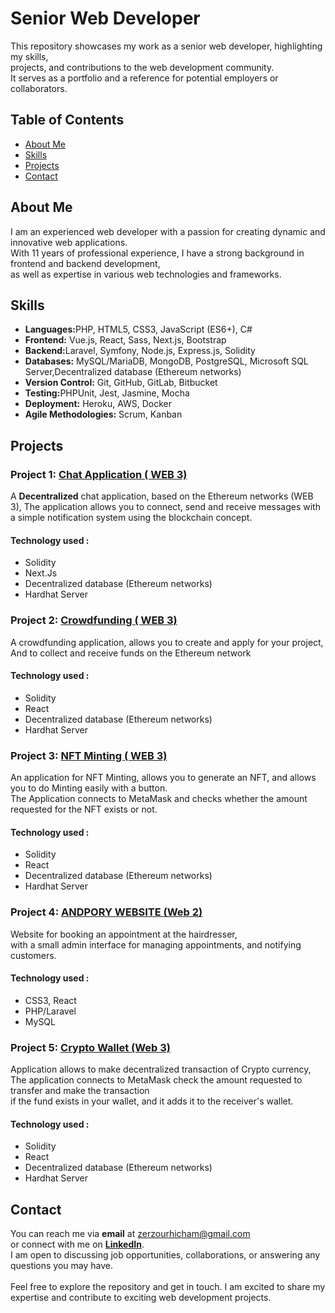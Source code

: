 <h1>Senior Web Developer</h1>
<p>
  This repository showcases my work as a senior web developer, highlighting my skills, <br>
  projects, and contributions to the web development community. <br>
  It serves as a portfolio and a reference for potential employers or collaborators.
</p>

<h2>Table of Contents</h2>
<ul>
  <li><a href="#about_me">About Me</a></li>
  <li><a href="#skills">Skills</a></li>
  <li><a href="#projects">Projects</a></li>
  <li><a href="#contact">Contact</a></li>
</ul>
<div id="about_me">
  <h2>About Me</h2>
  <p>
    I am an experienced web developer with a passion for creating dynamic and innovative web applications. <br>
    With 11 years of professional experience, I have a strong background in frontend and backend development, <br>
    as well as expertise in various web technologies and frameworks.
  </p>
</div>
<div id="skills">
  <h2>Skills</h2>
  <p>
  <ul>
    <li> <b>Languages:</b>PHP, HTML5, CSS3, JavaScript (ES6+), C#</li>
    <li><b>Frontend:</b> Vue.js, React, Sass, Next.js, Bootstrap</li>
    <li><b>Backend:</b>Laravel, Symfony, Node.js, Express.js, Solidity</li>
    <li><b>Databases:</b> MySQL/MariaDB, MongoDB, PostgreSQL, Microsoft SQL Server,Decentralized database (Ethereum networks) </li>
    <li><b>Version Control:</b> Git, GitHub, GitLab, Bitbucket</li>
    <li><b>Testing:</b>PHPUnit, Jest, Jasmine, Mocha</li>
    <li><b>Deployment:</b> Heroku, AWS, Docker</li>
    <li><b>Agile Methodologies:</b> Scrum, Kanban</li>
  </ul>
  </p>
  </div>

<div id="projects">
  <h2>Projects</h2>
  
  <h3>Project 1: <a href="#">Chat Application ( WEB 3)</a></h3>
  <p>
    A <b>Decentralized</b> chat application, based on the Ethereum networks (WEB 3),
    The application allows you to connect, send and receive messages with a simple notification system using the blockchain concept.
  <h4>Technology used :</h4>
  <ul>
    <li>Solidity</li>
    <li>Next.Js</li>
    <li>Decentralized database (Ethereum networks)</li>
    <li>Hardhat Server</li>
  </ul>
  </p>
  
  <h3>Project 2: <a href="#">Crowdfunding  ( WEB 3)</a></h3>
  <p>
  A crowdfunding application, allows you to create and apply for your project, <br>
  And to collect and receive funds on the Ethereum network
<h4>Technology used :</h4>
<ul>
  <li>Solidity</li>
  <li>React</li>
  <li>Decentralized database (Ethereum networks)</li>
  <li>Hardhat Server</li>
</ul>
</p>

<h3>Project 3: <a href="#">NFT Minting  ( WEB 3)</a></h3>
<p>
  An application for NFT Minting, allows you to generate an NFT, and allows you to do Minting easily with a button. <br>
  The Application connects to MetaMask and checks whether the amount requested for the NFT exists or not.
<h4>Technology used :</h4>
<ul>
  <li>Solidity</li>
  <li>React</li>
  <li>Decentralized database (Ethereum networks)</li>
  <li>Hardhat Server</li>
</ul>
</p>

<h3>Project 4: <a href="#">ANDPORY WEBSITE (Web 2)</a></h3>
<p>
  Website for booking an appointment at the hairdresser, <br>
  with a small admin interface for managing appointments, and notifying customers.
<h4>Technology used :</h4>
<ul>
  <li>CSS3, React</li>
  <li>PHP/Laravel</li>
  <li>MySQL</li>
</ul>
</p>

<h3>Project 5: <a href="#">Crypto Wallet (Web 3)</a></h3>
<p>
  Application allows to make decentralized transaction of Crypto currency,<br>
  The application connects to MetaMask check the amount requested to transfer and make the transaction <br>
  if the fund exists in your wallet, and it adds it to the receiver's wallet.
<h4>Technology used :</h4>
<ul>
  <li>Solidity</li>
  <li>React</li>
  <li>Decentralized database (Ethereum networks)</li>
  <li>Hardhat Server</li>
</ul>
</p>
</div>

<div id="contact">
  <h2>Contact</h2>
  You can reach me via <b>email</b> at <a href="mailto:zerzourhicham@gmail.com">zerzourhicham@gmail.com</a> <br>
  or connect with me on <a href="https://www.linkedin.com/in/hicham-zerzour/" target="_blank"><b>LinkedIn</b></a>. <br>
  I am open to discussing job opportunities, collaborations, or answering any questions you may have.
  <br><br>
  Feel free to explore the repository and get in touch. I am excited to share my expertise and contribute to exciting web development projects.
</div>
